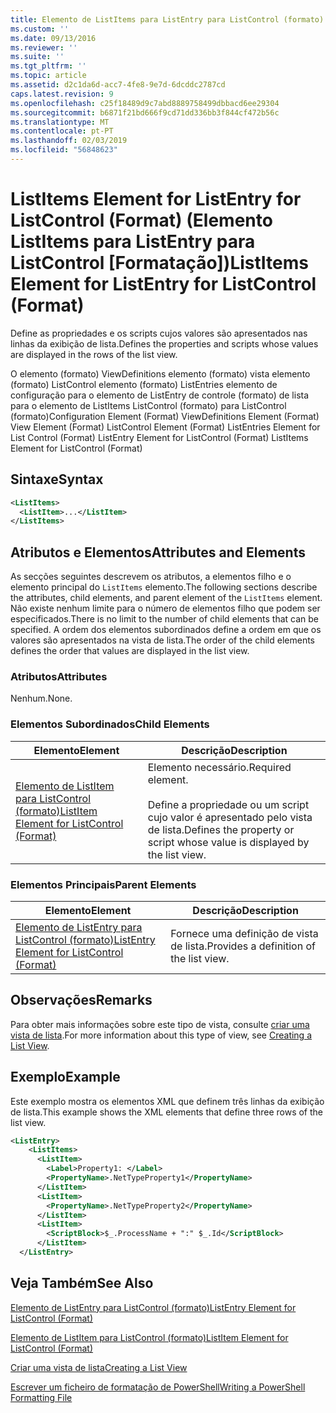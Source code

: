 ```yaml
---
title: Elemento de ListItems para ListEntry para ListControl (formato) | Documentos da Microsoft
ms.custom: ''
ms.date: 09/13/2016
ms.reviewer: ''
ms.suite: ''
ms.tgt_pltfrm: ''
ms.topic: article
ms.assetid: d2c1da6d-acc7-4fe8-9e7d-6dcddc2787cd
caps.latest.revision: 9
ms.openlocfilehash: c25f18489d9c7abd8889758499dbbacd6ee29304
ms.sourcegitcommit: b6871f21bd666f9cd71dd336bb3f844cf472b56c
ms.translationtype: MT
ms.contentlocale: pt-PT
ms.lasthandoff: 02/03/2019
ms.locfileid: "56848623"
---
```

# <a name="listitems-element-for-listentry-for-listcontrol-format"></a><span data-ttu-id="0ae8d-102">ListItems Element for ListEntry for ListControl (Format) (Elemento ListItems para ListEntry para ListControl [Formatação])</span><span class="sxs-lookup"><span data-stu-id="0ae8d-102">ListItems Element for ListEntry for ListControl (Format)</span></span>

<span data-ttu-id="0ae8d-103">Define as propriedades e os scripts cujos valores são apresentados nas linhas da exibição de lista.</span><span class="sxs-lookup"><span data-stu-id="0ae8d-103">Defines the properties and scripts whose values are displayed in the rows of the list view.</span></span>

<span data-ttu-id="0ae8d-104">O elemento (formato) ViewDefinitions elemento (formato) vista elemento (formato) ListControl elemento (formato) ListEntries elemento de configuração para o elemento de ListEntry de controle (formato) de lista para o elemento de ListItems ListControl (formato) para ListControl (formato)</span><span class="sxs-lookup"><span data-stu-id="0ae8d-104">Configuration Element (Format) ViewDefinitions Element (Format) View Element (Format) ListControl Element (Format) ListEntries Element for List Control (Format) ListEntry Element for ListControl (Format) ListItems Element for ListControl (Format)</span></span>

## <a name="syntax"></a><span data-ttu-id="0ae8d-105">Sintaxe</span><span class="sxs-lookup"><span data-stu-id="0ae8d-105">Syntax</span></span>

```xml
<ListItems>
  <ListItem>...</ListItem>
</ListItems>
```

## <a name="attributes-and-elements"></a><span data-ttu-id="0ae8d-106">Atributos e Elementos</span><span class="sxs-lookup"><span data-stu-id="0ae8d-106">Attributes and Elements</span></span>

<span data-ttu-id="0ae8d-107">As secções seguintes descrevem os atributos, a elementos filho e o elemento principal do `ListItems` elemento.</span><span class="sxs-lookup"><span data-stu-id="0ae8d-107">The following sections describe the attributes, child elements, and parent element of the `ListItems` element.</span></span> <span data-ttu-id="0ae8d-108">Não existe nenhum limite para o número de elementos filho que podem ser especificados.</span><span class="sxs-lookup"><span data-stu-id="0ae8d-108">There is no limit to the number of child elements that can be specified.</span></span> <span data-ttu-id="0ae8d-109">A ordem dos elementos subordinados define a ordem em que os valores são apresentados na vista de lista.</span><span class="sxs-lookup"><span data-stu-id="0ae8d-109">The order of the child elements defines the order that values are displayed in the list view.</span></span>

### <a name="attributes"></a><span data-ttu-id="0ae8d-110">Atributos</span><span class="sxs-lookup"><span data-stu-id="0ae8d-110">Attributes</span></span>

<span data-ttu-id="0ae8d-111">Nenhum.</span><span class="sxs-lookup"><span data-stu-id="0ae8d-111">None.</span></span>

### <a name="child-elements"></a><span data-ttu-id="0ae8d-112">Elementos Subordinados</span><span class="sxs-lookup"><span data-stu-id="0ae8d-112">Child Elements</span></span>

|<span data-ttu-id="0ae8d-113">Elemento</span><span class="sxs-lookup"><span data-stu-id="0ae8d-113">Element</span></span>|<span data-ttu-id="0ae8d-114">Descrição</span><span class="sxs-lookup"><span data-stu-id="0ae8d-114">Description</span></span>|
|-------------|-----------------|
|[<span data-ttu-id="0ae8d-115">Elemento de ListItem para ListControl (formato)</span><span class="sxs-lookup"><span data-stu-id="0ae8d-115">ListItem Element for ListControl (Format)</span></span>](./listitem-element-for-listitems-for-listcontrol-format.md)|<span data-ttu-id="0ae8d-116">Elemento necessário.</span><span class="sxs-lookup"><span data-stu-id="0ae8d-116">Required element.</span></span><br /><br /> <span data-ttu-id="0ae8d-117">Define a propriedade ou um script cujo valor é apresentado pelo vista de lista.</span><span class="sxs-lookup"><span data-stu-id="0ae8d-117">Defines the property or script whose value is displayed by the list view.</span></span>|

### <a name="parent-elements"></a><span data-ttu-id="0ae8d-118">Elementos Principais</span><span class="sxs-lookup"><span data-stu-id="0ae8d-118">Parent Elements</span></span>

|<span data-ttu-id="0ae8d-119">Elemento</span><span class="sxs-lookup"><span data-stu-id="0ae8d-119">Element</span></span>|<span data-ttu-id="0ae8d-120">Descrição</span><span class="sxs-lookup"><span data-stu-id="0ae8d-120">Description</span></span>|
|-------------|-----------------|
|[<span data-ttu-id="0ae8d-121">Elemento de ListEntry para ListControl (formato)</span><span class="sxs-lookup"><span data-stu-id="0ae8d-121">ListEntry Element for ListControl (Format)</span></span>](./listentry-element-for-listcontrol-format.md)|<span data-ttu-id="0ae8d-122">Fornece uma definição de vista de lista.</span><span class="sxs-lookup"><span data-stu-id="0ae8d-122">Provides a definition of the list view.</span></span>|

## <a name="remarks"></a><span data-ttu-id="0ae8d-123">Observações</span><span class="sxs-lookup"><span data-stu-id="0ae8d-123">Remarks</span></span>

<span data-ttu-id="0ae8d-124">Para obter mais informações sobre este tipo de vista, consulte [criar uma vista de lista](./creating-a-list-view.md).</span><span class="sxs-lookup"><span data-stu-id="0ae8d-124">For more information about this type of view, see [Creating a List View](./creating-a-list-view.md).</span></span>

## <a name="example"></a><span data-ttu-id="0ae8d-125">Exemplo</span><span class="sxs-lookup"><span data-stu-id="0ae8d-125">Example</span></span>

<span data-ttu-id="0ae8d-126">Este exemplo mostra os elementos XML que definem três linhas da exibição de lista.</span><span class="sxs-lookup"><span data-stu-id="0ae8d-126">This example shows the XML elements that define three rows of the list view.</span></span>

```xml
<ListEntry>
    <ListItems>
      <ListItem>
        <Label>Property1: </Label>
        <PropertyName>.NetTypeProperty1</PropertyName>
      </ListItem>
      <ListItem>
        <PropertyName>.NetTypeProperty2</PropertyName>
      </ListItem>
      <ListItem>
        <ScriptBlock>$_.ProcessName + ":" $_.Id</ScriptBlock>
      </ListItem>
  </ListEntry>
```

## <a name="see-also"></a><span data-ttu-id="0ae8d-127">Veja Também</span><span class="sxs-lookup"><span data-stu-id="0ae8d-127">See Also</span></span>

[<span data-ttu-id="0ae8d-128">Elemento de ListEntry para ListControl (formato)</span><span class="sxs-lookup"><span data-stu-id="0ae8d-128">ListEntry Element for ListControl (Format)</span></span>](./listentry-element-for-listcontrol-format.md)

[<span data-ttu-id="0ae8d-129">Elemento de ListItem para ListControl (formato)</span><span class="sxs-lookup"><span data-stu-id="0ae8d-129">ListItem Element for ListControl (Format)</span></span>](./listitem-element-for-listitems-for-listcontrol-format.md)

[<span data-ttu-id="0ae8d-130">Criar uma vista de lista</span><span class="sxs-lookup"><span data-stu-id="0ae8d-130">Creating a List View</span></span>](./creating-a-list-view.md)

[<span data-ttu-id="0ae8d-131">Escrever um ficheiro de formatação de PowerShell</span><span class="sxs-lookup"><span data-stu-id="0ae8d-131">Writing a PowerShell Formatting File</span></span>](./writing-a-powershell-formatting-file.md)
